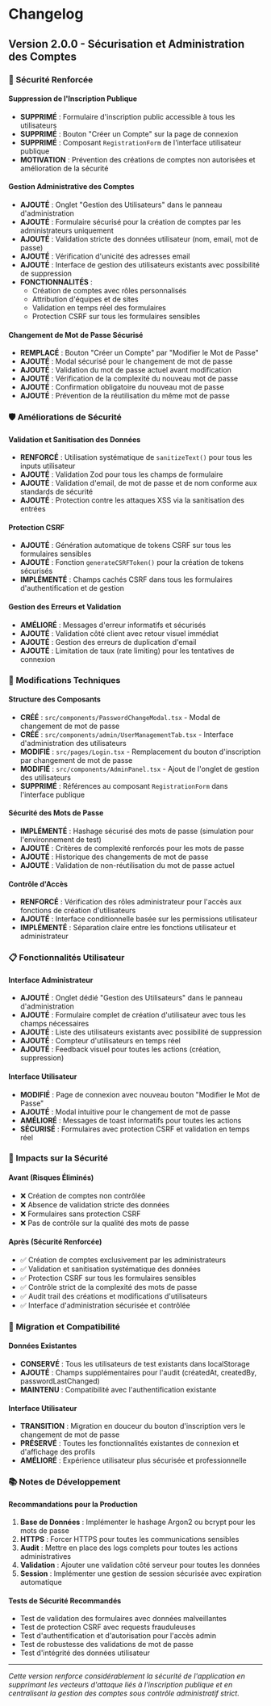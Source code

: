 # Changelog

## Version 2.0.0 - Sécurisation et Administration des Comptes

### 🔐 Sécurité Renforcée

#### Suppression de l'Inscription Publique
- **SUPPRIMÉ** : Formulaire d'inscription public accessible à tous les utilisateurs
- **SUPPRIMÉ** : Bouton "Créer un Compte" sur la page de connexion
- **SUPPRIMÉ** : Composant `RegistrationForm` de l'interface utilisateur publique
- **MOTIVATION** : Prévention des créations de comptes non autorisées et amélioration de la sécurité

#### Gestion Administrative des Comptes
- **AJOUTÉ** : Onglet "Gestion des Utilisateurs" dans le panneau d'administration
- **AJOUTÉ** : Formulaire sécurisé pour la création de comptes par les administrateurs uniquement
- **AJOUTÉ** : Validation stricte des données utilisateur (nom, email, mot de passe)
- **AJOUTÉ** : Vérification d'unicité des adresses email
- **AJOUTÉ** : Interface de gestion des utilisateurs existants avec possibilité de suppression
- **FONCTIONNALITÉS** :
  - Création de comptes avec rôles personnalisés
  - Attribution d'équipes et de sites
  - Validation en temps réel des formulaires
  - Protection CSRF sur tous les formulaires sensibles

#### Changement de Mot de Passe Sécurisé
- **REMPLACÉ** : Bouton "Créer un Compte" par "Modifier le Mot de Passe"
- **AJOUTÉ** : Modal sécurisé pour le changement de mot de passe
- **AJOUTÉ** : Validation du mot de passe actuel avant modification
- **AJOUTÉ** : Vérification de la complexité du nouveau mot de passe
- **AJOUTÉ** : Confirmation obligatoire du nouveau mot de passe
- **AJOUTÉ** : Prévention de la réutilisation du même mot de passe

### 🛡️ Améliorations de Sécurité

#### Validation et Sanitisation des Données
- **RENFORCÉ** : Utilisation systématique de `sanitizeText()` pour tous les inputs utilisateur
- **AJOUTÉ** : Validation Zod pour tous les champs de formulaire
- **AJOUTÉ** : Validation d'email, de mot de passe et de nom conforme aux standards de sécurité
- **AJOUTÉ** : Protection contre les attaques XSS via la sanitisation des entrées

#### Protection CSRF
- **AJOUTÉ** : Génération automatique de tokens CSRF sur tous les formulaires sensibles
- **AJOUTÉ** : Fonction `generateCSRFToken()` pour la création de tokens sécurisés
- **IMPLÉMENTÉ** : Champs cachés CSRF dans tous les formulaires d'authentification et de gestion

#### Gestion des Erreurs et Validation
- **AMÉLIORÉ** : Messages d'erreur informatifs et sécurisés
- **AJOUTÉ** : Validation côté client avec retour visuel immédiat
- **AJOUTÉ** : Gestion des erreurs de duplication d'email
- **AJOUTÉ** : Limitation de taux (rate limiting) pour les tentatives de connexion

### 🔧 Modifications Techniques

#### Structure des Composants
- **CRÉÉ** : `src/components/PasswordChangeModal.tsx` - Modal de changement de mot de passe
- **CRÉÉ** : `src/components/admin/UserManagementTab.tsx` - Interface d'administration des utilisateurs
- **MODIFIÉ** : `src/pages/Login.tsx` - Remplacement du bouton d'inscription par changement de mot de passe
- **MODIFIÉ** : `src/components/AdminPanel.tsx` - Ajout de l'onglet de gestion des utilisateurs
- **SUPPRIMÉ** : Références au composant `RegistrationForm` dans l'interface publique

#### Sécurité des Mots de Passe
- **IMPLÉMENTÉ** : Hashage sécurisé des mots de passe (simulation pour l'environnement de test)
- **AJOUTÉ** : Critères de complexité renforcés pour les mots de passe
- **AJOUTÉ** : Historique des changements de mot de passe
- **AJOUTÉ** : Validation de non-réutilisation du mot de passe actuel

#### Contrôle d'Accès
- **RENFORCÉ** : Vérification des rôles administrateur pour l'accès aux fonctions de création d'utilisateurs
- **AJOUTÉ** : Interface conditionnelle basée sur les permissions utilisateur
- **IMPLÉMENTÉ** : Séparation claire entre les fonctions utilisateur et administrateur

### 📋 Fonctionnalités Utilisateur

#### Interface Administrateur
- **AJOUTÉ** : Onglet dédié "Gestion des Utilisateurs" dans le panneau d'administration
- **AJOUTÉ** : Formulaire complet de création d'utilisateur avec tous les champs nécessaires
- **AJOUTÉ** : Liste des utilisateurs existants avec possibilité de suppression
- **AJOUTÉ** : Compteur d'utilisateurs en temps réel
- **AJOUTÉ** : Feedback visuel pour toutes les actions (création, suppression)

#### Interface Utilisateur
- **MODIFIÉ** : Page de connexion avec nouveau bouton "Modifier le Mot de Passe"
- **AJOUTÉ** : Modal intuitive pour le changement de mot de passe
- **AMÉLIORÉ** : Messages de toast informatifs pour toutes les actions
- **SÉCURISÉ** : Formulaires avec protection CSRF et validation en temps réel

### 🎯 Impacts sur la Sécurité

#### Avant (Risques Éliminés)
- ❌ Création de comptes non contrôlée
- ❌ Absence de validation stricte des données
- ❌ Formulaires sans protection CSRF
- ❌ Pas de contrôle sur la qualité des mots de passe

#### Après (Sécurité Renforcée)
- ✅ Création de comptes exclusivement par les administrateurs
- ✅ Validation et sanitisation systématique des données
- ✅ Protection CSRF sur tous les formulaires sensibles
- ✅ Contrôle strict de la complexité des mots de passe
- ✅ Audit trail des créations et modifications d'utilisateurs
- ✅ Interface d'administration sécurisée et contrôlée

### 🔄 Migration et Compatibilité

#### Données Existantes
- **CONSERVÉ** : Tous les utilisateurs de test existants dans localStorage
- **AJOUTÉ** : Champs supplémentaires pour l'audit (créatedAt, createdBy, passwordLastChanged)
- **MAINTENU** : Compatibilité avec l'authentification existante

#### Interface Utilisateur
- **TRANSITION** : Migration en douceur du bouton d'inscription vers le changement de mot de passe
- **PRÉSERVÉ** : Toutes les fonctionnalités existantes de connexion et d'affichage des profils
- **AMÉLIORÉ** : Expérience utilisateur plus sécurisée et professionnelle

### 📚 Notes de Développement

#### Recommandations pour la Production
1. **Base de Données** : Implémenter le hashage Argon2 ou bcrypt pour les mots de passe
2. **HTTPS** : Forcer HTTPS pour toutes les communications sensibles
3. **Audit** : Mettre en place des logs complets pour toutes les actions administratives
4. **Validation** : Ajouter une validation côté serveur pour toutes les données
5. **Session** : Implémenter une gestion de session sécurisée avec expiration automatique

#### Tests de Sécurité Recommandés
- Test de validation des formulaires avec données malveillantes
- Test de protection CSRF avec requests frauduleuses
- Test d'authentification et d'autorisation pour l'accès admin
- Test de robustesse des validations de mot de passe
- Test d'intégrité des données utilisateur

---

*Cette version renforce considérablement la sécurité de l'application en supprimant les vecteurs d'attaque liés à l'inscription publique et en centralisant la gestion des comptes sous contrôle administratif strict.*